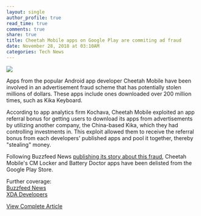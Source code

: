 ```yaml
---
layout: single
author_profile: true
read_time: true
comments: true
share: true
title: Cheetah Mobile apps on Google Play are commiting ad fraud
date: November 28, 2018 at 03:10AM
categories: Tech News
---
```

<img class="align-center" src="%20http://ifttt.com/images/no_image_card.png">
<p><p>Apps from the popular Android app developer Cheetah Mobile have been involved in an advertisement fraud scheme that has potentially stolen millions of dollars. These apps include ones downloaded over 200 million times, such as Kika Keyboard.</p>
<p>According to app analytics firm Kochava, Cheetah Mobile exploited an app referral bonus for getting users to download its apps from advertisements by utilizing another company, the China-based Kika, which they had controlling investments in. This exploit allowed them to receive the referral bonus from each developers' published apps and pool it together, thereby &quot;stealing&quot; money.</p>
<p>Following Buzzfeed News <a href="https://www.buzzfeednews.com/article/craigsilverman/android-apps-cheetah-mobile-kika-kochava-ad-fraud" rel="nofollow">publishing its story about this fraud</a>, Cheetah Mobile's CM Locker and Battery Doctor apps have been delisted from the Google Play Store.</p>
<p>Further coverage:<br />
<a href="https://www.buzzfeednews.com/article/craigsilverman/android-apps-cheetah-mobile-kika-kochava-ad-fraud" rel="nofollow">Buzzfeed News</a><br />
<a href="https://www.xda-developers.com/cheetah-mobile-ad-fraud-android-apps/" rel="nofollow">XDA Developers</a></p>
</p>
<a class="btn btn--info" href="https://alternativeto.net/news/2018/11/cheetah-mobile-apps-on-google-play-are-commiting-ad-fraud">View Complete Article</a>
